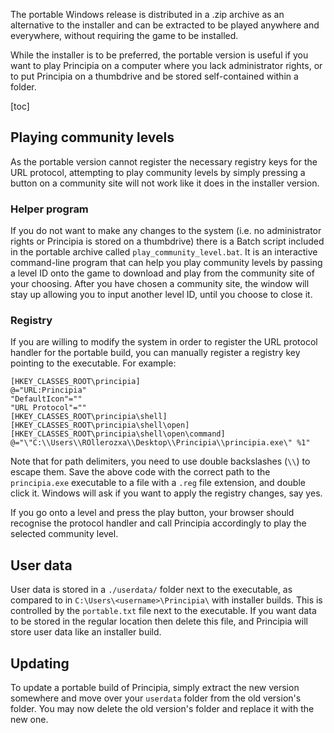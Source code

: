 The portable Windows release is distributed in a .zip archive as an alternative to the installer and can be extracted to be played anywhere and everywhere, without requiring the game to be installed.

While the installer is to be preferred, the portable version is useful if you want to play Principia on a computer where you lack administrator rights, or to put Principia on a thumbdrive and be stored self-contained within a folder.

[toc]

## Playing community levels
As the portable version cannot register the necessary registry keys for the URL protocol, attempting to play community levels by simply pressing a button on a community site will not work like it does in the installer version.

### Helper program
If you do not want to make any changes to the system (i.e. no administrator rights or Principia is stored on a thumbdrive) there is a Batch script included in the portable archive called `play_community_level.bat`. It is an interactive command-line program that can help you play community levels by passing a level ID onto the game to download and play from the community site of your choosing. After you have chosen a community site, the window will stay up allowing you to input another level ID, until you choose to close it.

### Registry
If you are willing to modify the system in order to register the URL protocol handler for the portable build, you can manually register a registry key pointing to the executable. For example:

```reg
[HKEY_CLASSES_ROOT\principia]
@="URL:Principia"
"DefaultIcon"=""
"URL Protocol"=""
[HKEY_CLASSES_ROOT\principia\shell]
[HKEY_CLASSES_ROOT\principia\shell\open]
[HKEY_CLASSES_ROOT\principia\shell\open\command]
@="\"C:\\Users\\ROllerozxa\\Desktop\\Principia\\principia.exe\" %1"
```

Note that for path delimiters, you need to use double backslashes (`\\`) to escape them. Save the above code with the correct path to the `principia.exe` executable to a file with a `.reg` file extension, and double click it. Windows will ask if you want to apply the registry changes, say yes.

If you go onto a level and press the play button, your browser should recognise the protocol handler and call Principia accordingly to play the selected community level.

## User data
User data is stored in a `./userdata/` folder next to the executable, as compared to in `C:\Users\<username>\Principia\` with installer builds. This is controlled by the `portable.txt` file next to the executable. If you want data to be stored in the regular location then delete this file, and Principia will store user data like an installer build.

## Updating
To update a portable build of Principia, simply extract the new version somewhere and move over your `userdata` folder from the old version's folder. You may now delete the old version's folder and replace it with the new one.

